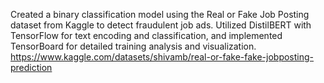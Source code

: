 Created a binary classification model using the Real or Fake Job Posting dataset from Kaggle to detect fraudulent job ads. Utilized DistilBERT with TensorFlow for text encoding and classification, and implemented TensorBoard for detailed training analysis and visualization.
https://www.kaggle.com/datasets/shivamb/real-or-fake-fake-jobposting-prediction







